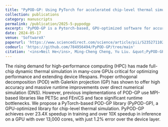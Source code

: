 ```yaml
---
title: "PyPOD-GP: Using PyTorch for accelerated chip-level thermal simulation of the GPU"
collection: publications
category: manuscripts
permalink: /publication/2025-5-pypodgp
excerpt: 'PyPOD-GP is a Pytorch-based, GPU-optimized software for accurate and efficient core-level thermal simulation on many-core processor chips.'
date: 2024-05-17
venue: 'SoftwareX'
paperurl: 'https://www.sciencedirect.com/science/article/pii/S2352711025001141'
codeurl: 'https://github.com/784956494/PyPOD-GP/tree/main'
citation: '<ins>Neil He</ins>, Ming-Cheng Cheng, Yu Liu. &quot;PyPOD-GP: Using PyTorch for accelerated chip-level thermal simulation of the GPU &quot; in <i>SoftwareX</i>. Vol.30, p.102147.'
---
```


The rising demand for high-performance computing (HPC) has made full-chip dynamic thermal simulation in many-core GPUs critical for optimizing performance and extending device lifespans. Proper orthogonal decomposition (POD) with Galerkin projection (GP) has shown to offer high accuracy and massive runtime improvements over direct numerical simulation (DNS). However, previous implementations of POD-GP use MPI-based libraries like PETSc and FEniCS and face significant runtime bottlenecks. We propose a PyTorch-based POD-GP library (PyPOD-GP), a GPU-optimized library for chip-level thermal simulation. PyPOD-GP achieves over 23.4X speedup in training and over 10X speedup in inference on a GPU with over 13,000 cores, with just 1.2% error over the device layer.

